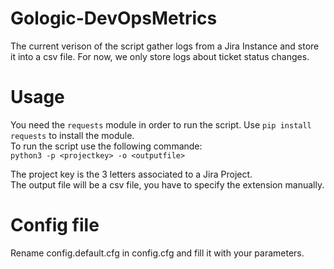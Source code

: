 # Gologic-DevOpsMetrics
The current verison of the script gather logs from a Jira Instance and store it into a csv file. For now, we only store logs about ticket status changes.

# Usage 
You need the `requests` module in order to run the script. Use `pip install requests` to install the module. <br />
To run the script use the following commande: <br />
`python3 -p <projectkey> -o <outputfile>`

The project key is the 3 letters associated to a Jira Project. <br />
The output file will be a csv file, you have to specify the extension manually.

# Config file

Rename config.default.cfg in config.cfg and fill it with your parameters.
